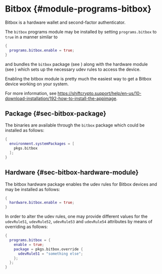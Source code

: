 # Bitbox {#module-programs-bitbox}

Bitbox is a hardware wallet and second-factor authenticator.

The `bitbox` programs module may be installed by setting
`programs.bitbox` to `true` in a manner similar to
```nix
{
  programs.bitbox.enable = true;
}
```
and bundles the `bitbox` package (see [](#sec-bitbox-package)) along with the
hardware module (see [](#sec-bitbox-hardware-module)) which sets up the
necessary udev rules to access the device.

Enabling the bitbox module is pretty much the easiest way to get a
Bitbox device working on your system.

For more information, see <https://shiftcrypto.support/help/en-us/10-download-installation/192-how-to-install-the-appimage>.

## Package {#sec-bitbox-package}

The binaries are available through the `bitbox` package which could be installed
as follows:
```nix
{
  environment.systemPackages = [
    pkgs.bitbox
  ];
}
```

## Hardware {#sec-bitbox-hardware-module}

The bitbox hardware package enables the udev rules for Bitbox
devices and may be installed as follows:
```nix
{
  hardware.bitbox.enable = true;
}
```

In order to alter the udev rules, one may provide different values for the
`udevRule51`, `udevRule52`, `udevRule53` and `udevRule54` attributes by means
of overriding as follows:
```nix
{
  programs.bitbox = {
    enable = true;
    package = pkgs.bitbox.override {
      udevRule51 = "something else";
    };
  };
}
```
